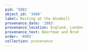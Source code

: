 ```yaml
---
pid: '5801'
object_id: '3460'
label: Resting at the Windmill
provenance_date: '1983'
provenance_location: England, London
provenance_text: Noortman and Brod
order: '0992'
collection: provenance
---
```


